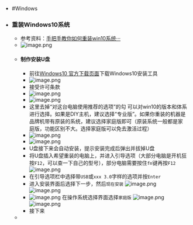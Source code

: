 - #Windows
- ### 重装Windows10系统
	- 参考资料：[手把手教你如何重装win10系统···](https://zhuanlan.zhihu.com/p/108156241)
	- ![image.png](../assets/image_1661407179371_0.png)
	- #### 制作安装U盘
		- 前往[Windows10 官方下载页面](https://www.microsoft.com/zh-cn/software-download/windows10)下载Windows10安装工具
		- ![image.png](../assets/image_1661407337863_0.png)
		- 接受许可条款
		- ![image.png](../assets/image_1661407398762_0.png)
		- ![image.png](../assets/image_1661407437775_0.png)
		- 这里去掉“对这台电脑使用推荐的选项”的勾 可以对win10的版本和体系进行选择。如果是DIY主机，建议选择“专业版”。如果你重装的机器是品牌机带有原装的系统，建议选择家庭版即可（原装系统一般都是家庭版，功能区别不大。选择家庭版可以免去激活过程）
		- ![image.png](../assets/image_1661407455543_0.png)
		- ![image.png](../assets/image_1661407468130_0.png)
		- U盘接下来会自动安装，提示安装完成后弹出并拔掉U盘
		- 将U盘插入希望重装的电脑上，并进入引导选项（大部分电脑是开机狂按`F12`，可以查一下自己的型号），部分电脑需要按住`fn`键再按`F12`
		  ![image.png](../assets/image_1661407601153_0.png)
		- 在引导选项栏中选择带`USB`或`xxx 3.0`字样的选项并按`Enter`
		- 进入安装界面后选择下一步，然后`现在安装`
		  ![image.png](../assets/image_1661407816029_0.png)
		  ![image.png](../assets/image_1661407822418_0.png)
		- ![image.png](../assets/image_1661407834266_0.png)
		  在操作系统选择界面选择`家庭版`
		  ![image.png](../assets/image_1661407885348_0.png)
		  ![image.png](../assets/image_1661407899923_0.png)
		- 接下来
	-